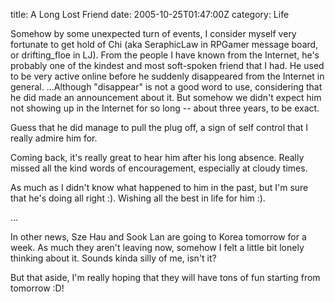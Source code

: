 title: A Long Lost Friend
date: 2005-10-25T01:47:00Z
category: Life

Somehow by some unexpected turn of events, I consider myself very fortunate to get hold of Chi (aka SeraphicLaw in RPGamer message board, or drifting\_floe in LJ). From the people I have known from the Internet, he's probably one of the kindest and most soft-spoken friend that I had. He used to be very active online before he suddenly disappeared from the Internet in general. …Although "disappear" is not a good word to use, considering that he did made an announcement about it. But somehow we didn't expect him not showing up in the Internet for so long -- about three years, to be exact.

Guess that he did manage to pull the plug off, a sign of self control that I really admire him for.

Coming back, it's really great to hear him after his long absence. Really missed all the kind words of encouragement, especially at cloudy times.

As much as I didn't know what happened to him in the past, but I'm sure that he's doing all right :). Wishing all the best in life for him :).

…

In other news, Sze Hau and Sook Lan are going to Korea tomorrow for a week. As much they aren't leaving now, somehow I felt a little bit lonely thinking about it. Sounds kinda silly of me, isn't it?

But that aside, I'm really hoping that they will have tons of fun starting from tomorrow :D!
